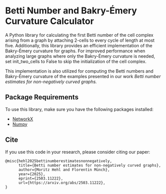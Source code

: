 # Betti Number and Bakry-Émery Curvature Calculator

A Python library for calculating the first Betti number of the cell complex arising from a graph by attaching 2-cells to every cycle of length at most five. Additionally, this library provides an efficient implementation of the Bakry-Émery curvature for graphs. For improved performance when analyzing large graphs where only the Bakry-Émery curvature is needed, set init_two_cells to False to skip the initialization of the cell complex.

This implementation is also utilized for computing the Betti numbers and Bakry-Émery curvature of the examples presented in our work *Betti number estimates for non-negatively curved graphs.*  

## Package Requirements  
To use this library, make sure you have the following packages installed:
* [NetworkX](https://networkx.org)
* [Numpy](https://numpy.org)

## Cite
If you use this code in your research, please consider citing our paper:
```
@misc{hehl2025bettinumberestimatesnonnegatively,
      title={Betti number estimates for non-negatively curved graphs}, 
      author={Moritz Hehl and Florentin Münch},
      year={2025},
      eprint={2503.11222},
      url={https://arxiv.org/abs/2503.11222}, 
}
